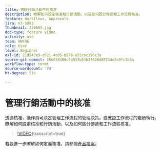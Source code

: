 ```yaml
---
title: 管理行銷活動中的核准
description: 瞭解如何設定核准和行銷活動，以及如何區分傳遞和工作流程核准。
feature: Workflows, Approvals
jira: KT-5093
thumbnail: 329605.jpg
doc-type: feature video
activity: use
team: WWFRE
role: User
level: Beginner
exl-id: 21d542e9-c021-4e05-b570-a55cac196c3a
source-git-commit: 35e036486c5b533b54b3f626d88734e9a9fc3b8a
workflow-type: tm+mt
source-wordcount: '74'
ht-degree: 51%

---
```


# 管理行銷活動中的核准

透過核准，操作員可決定管理工作流程的管理決策，或確認工作流程的繼續執行。
瞭解如何設定核准和行銷活動，以及如何區分傳遞和工作流程核准。

>[!VIDEO](https://video.tv.adobe.com/v/329605?quality=12&learn=on){transcript=true}

若要進一步瞭解如何定義核准，請參閱[產品檔案](https://experienceleague.adobe.com/docs/campaign-classic/using/automating-with-workflows/executing-a-workflow/defining-approvals.html?lang=en#sending-emails)。
